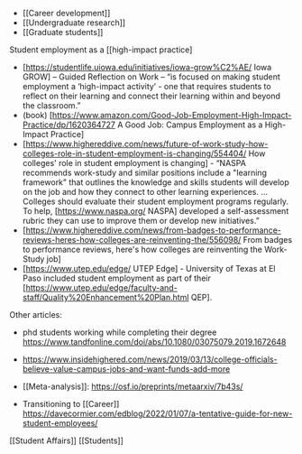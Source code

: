 - [[Career development]]
- [[Undergraduate research]]
- [[Graduate students]]

Student employment as a [[high-impact practice]

- [https://studentlife.uiowa.edu/initiatives/iowa-grow%C2%AE/ Iowa GROW] – Guided Reflection on Work – “is focused on making student employment a ‘high-impact activity’ - one that requires students to reflect on their learning and connect their learning within and beyond the classroom.”
- (book) [https://www.amazon.com/Good-Job-Employment-High-Impact-Practice/dp/1620364727 A Good Job: Campus Employment as a High-Impact Practice]
- [https://www.highereddive.com/news/future-of-work-study-how-colleges-role-in-student-employment-is-changing/554404/ How colleges' role in student employment is changing] - “NASPA recommends work-study and similar positions include a &quot;learning framework&quot; that outlines the knowledge and skills students will develop on the job and how they connect to other learning experiences. …Colleges should evaluate their student employment programs regularly. To help, [https://www.naspa.org/ NASPA] developed a self-assessment rubric they can use to improve them or develop new initiatives.”
- [https://www.highereddive.com/news/from-badges-to-performance-reviews-heres-how-colleges-are-reinventing-the/556098/ From badges to performance reviews, here's how colleges are reinventing the Work-Study job]
- [https://www.utep.edu/edge/ UTEP Edge] - University of Texas at El Paso included student employment as part of their [https://www.utep.edu/edge/faculty-and-staff/Quality%20Enhancement%20Plan.html QEP].

Other articles:

- phd students working while completing their degree https://www.tandfonline.com/doi/abs/10.1080/03075079.2019.1672648

- https://www.insidehighered.com/news/2019/03/13/college-officials-believe-value-campus-jobs-and-want-funds-add-more

- [[Meta-analysis]]: https://osf.io/preprints/metaarxiv/7b43s/

- Transitioning to [[Career]] https://davecormier.com/edblog/2022/01/07/a-tentative-guide-for-new-student-employees/

[[Student Affairs]] [[Students]]
